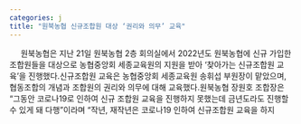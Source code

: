 ```yaml
---
categories: j
title: "원북농협 신규조합원 대상 ‘권리와 의무’ 교육"
---
```

&nbsp;&nbsp;&nbsp;&nbsp; 원북농협은 지난 21일 원북농협 2층 회의실에서 2022년도 원북농협에 신규 가입한 조합원들을 대상으로 농협중앙회 세종교육원의 지원을 받아 ‘찾아가는 신규조합원 교육’을 진행했다.신규조합원 교육은 농협중앙회 세종교육원 송휘섭 부원장이 맡았으며, 협동조합의 개념과 조합원의 권리와 의무에 대해 교육했다.원북농협 장원호 조합장은 “그동안 코로나19로 인하여 신규 조합원 교육을 진행하지 못했는데 금년도라도 진행할 수 있게 돼 다행”이라며 “작년, 재작년은 코로나19 인하여 신규조합원 교육을 하지